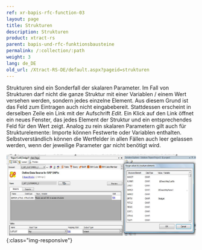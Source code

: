 ```yaml
---
ref: xr-bapis-rfc-function-03
layout: page
title: Strukturen
description: Strukturen
product: xtract-rs
parent: bapis-und-rfc-funktionsbausteine
permalink: /:collection/:path
weight: 3
lang: de_DE
old_url: /Xtract-RS-DE/default.aspx?pageid=strukturen
---
```


Strukturen sind ein Sonderfall der skalaren Parameter. Im Fall von Strukturen darf nicht die ganze Struktur mit einer Variablen / einem Wert versehen werden, sondern jedes einzelne Element. Aus diesem Grund ist das Feld zum Eintragen auch nicht eingabebereit. Stattdessen erscheint in derselben Zeile ein Link mit der Aufschrift *Edit*. Ein Klick auf den Link öffnet ein neues Fenster, das jedes Element der Struktur und ein entsprechendes Feld für den Wert zeigt. Analog zu rein skalaren Parametern gilt auch für Strukturelemente: Importe können Festwerte oder Variablen enthalten. Selbstverständlich können die Wertfelder in allen Fällen auch leer gelassen werden, wenn der jeweilige Parameter gar nicht benötigt wird.

![BAPI-Structure](/img/content/BAPI-Structure.png){:class="img-responsive"}